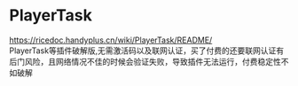# PlayerTask
https://ricedoc.handyplus.cn/wiki/PlayerTask/README/ \
PlayerTask等插件破解版,无需激活码以及联网认证，买了付费的还要联网认证有后门风险，且网络情况不佳的时候会验证失败，导致插件无法运行，付费稳定性不如破解

